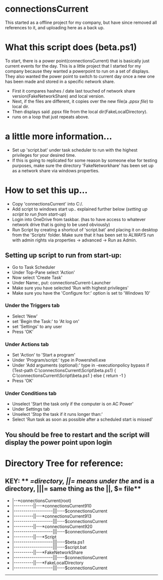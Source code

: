 # connectionsCurrent
This started as a offline project for my company, but have since removed all references to it, and uploading here as a back up.

# What this script does (beta.ps1)
To start, there is a power point(connectionsCurrent) that is basically just current events for the day. This is a little project that I started for my company because they wanted a powerpoint to run on a set of displays. They also wanted the power point to switch to current day once a new one has been made and stored in a specific network share.
- First it compares hashes / date last touched of network share version(FakeNetworkShare) and local version.
- Next, if the files are different, it copies over the new file(a *.ppsx file*) to local dir.
- Then displays said .ppsx file from the local dir(FakeLocalDirectory). 
- runs on a loop that just repeats above.
# a little more information...
- Set up 'script.bat' under task scheduler to run with the highest privileges for your desired time.
- If this is going to replicated for some reason by someone else for testing purposes, make sure the directory 'FakeNetworkhare' has been set up as a network share via windows properties.
# How to set this up...
- Copy 'connectionsCurrent' into C:/.
- Add script to windows start up.. explained further below (*setting up script to run from start-up*)
- Login into OneDrive from taskbar. (has to have access to whatever network drive that is going to be used obviously)
- Run Script by creating a shortcut of 'script.bat' and placing it on desktop from the 'Scripts' folder. Make sure that it has been set to ALWAYS run with admin rights via properties -> advanced -> Run as Admin. 
## Setting up script to run from start-up:
- Go to Task Scheduler
- Under Top-Pane select 'Action'
- Now select 'Create Task'
- Under Name:, put: connectionsCurrent-Launcher
- Make sure you have selected 'Run with highest privileges'
- Make sure you have the 'Configure for:' option is set to 'Windows 10'
### Under the Triggers tab
- Select 'New'
- set 'Begin the Task:' to 'At log on'
- set 'Settings' to any user
- Press 'OK'
### Under Actions tab
- Set 'Action' to 'Start a program'
- Under 'Program/script:' type in Powershell.exe
- Under 'Add arguments (optional):' type in -executionpolicy bypass if (Test-path C:\connectionsCurrent\Script\beta.ps1) { C:\connectionsCurrent\Script\beta.ps1 } else { return -1 }
- Press 'OK'
### Under Conditions tab
- Unselect 'Start the task only if the computer is on AC Power'
- Under Settings tab
- Unselect 'Stop the task if it runs longer than:'
- Select 'Run task as soon as possible after a scheduled start is missed'
## You should be free to restart and the script will display the power point upon login
# Directory Tree for reference:
KEY: ** *=directory, ||= means under the* and is a directory, |||= same thing as the ||, $= file**
---------------------------------------------------------------------------
- |--*connectionsCurrent(root)
- |----------||---*connectionsCurrent910
- |--------------------|||----$connectionsCurrent
- |----------||---*connectionsCurrent913
- |--------------------|||----$connectionsCurrent
- |----------||---*connectionsCurrent920
- |--------------------|||----$connectionsCurrent
- |----------||---*Script
- |--------------------|||----$beta.ps1
- |--------------------|||----$script.bat
- |----------||---*FakeNetworkShare
- |--------------------|||----$connectionsCurrent
- |----------||---*FakeLocalDirectory
- |--------------------|||----$connectionsCurrent
---------------------------------------------------------------------------
